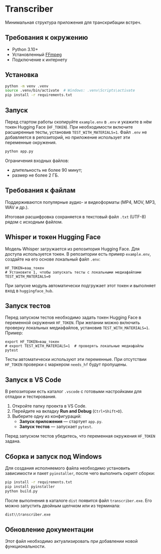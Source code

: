 # Transcriber

Минимальная структура приложения для транскрибации встреч.

## Требования к окружению

- Python 3.10+
- Установленный [FFmpeg](https://ffmpeg.org/)
- Подключение к интернету

## Установка

```bash
python -m venv .venv
source .venv/bin/activate  # Windows: .venv\Scripts\activate
pip install -r requirements.txt
```

## Запуск

Перед стартом работы скопируйте `example.env` в `.env` и укажите в нём токен
Hugging Face (`HF_TOKEN`). При необходимости включите расширенные тесты,
установив `TEST_WITH_MATERIALS=1`. Файл `.env` не добавляется в репозиторий,
но приложение использует эти переменные окружения.

```bash
python app.py
```

Ограничения входных файлов:

- длительность не более 90 минут;
- размер не более 2 ГБ.

## Требования к файлам

Поддерживаются популярные аудио- и видеоформаты (MP4, MOV, MP3, WAV и др.).

Итоговая расшифровка сохраняется в текстовый файл `.txt` (UTF-8) рядом с исходным файлом.

## Whisper и токен Hugging Face

Модель Whisper загружается из репозитория Hugging Face. Для доступа
используется токен. В репозитории есть пример `example.env`, создайте на его
основе локальный файл `.env`:

```
HF_TOKEN=ваш_токен
# Установите 1, чтобы запускать тесты с локальными медиафайлами
TEST_WITH_MATERIALS=0
```

При запуске модуль автоматически подгружает этот токен и выполняет вход в
`huggingface_hub`.

## Запуск тестов
Перед запуском тестов необходимо задать токен Hugging Face в переменной
окружения `HF_TOKEN`. При желании можно включить проверку локальных
медиафайлов, установив `TEST_WITH_MATERIALS=1`. Пример:

```
export HF_TOKEN=ваш_токен
# export TEST_WITH_MATERIALS=1  # проверять локальные медиафайлы
pytest
```

Тесты автоматически используют эти переменные. При отсутствии `HF_TOKEN`
проверки с маркером `needs_hf` будут пропущены.

## Запуск в VS Code

В репозитории есть каталог `.vscode` с готовыми настройками для отладки и тестирования.

1. Откройте папку проекта в VS Code.
2. Перейдите на вкладку **Run and Debug** (`Ctrl+Shift+D`).
3. Выберите одну из конфигураций:
   - **Запуск приложения** — стартует `app.py`.
   - **Запуск тестов** — запускает `pytest`.

Перед запуском тестов убедитесь, что переменная окружения `HF_TOKEN` задана.


## Сборка и запуск под Windows

Для создания исполняемого файла необходимо установить зависимости и пакет
`pyinstaller`, после чего выполнить скрипт сборки:

```bash
pip install -r requirements.txt
pip install pyinstaller
python build.py
```

После выполнения в каталоге `dist` появится файл `transcriber.exe`. Его
можно запустить двойным щелчком или из терминала:

```bash
dist\\transcriber.exe
```

## Обновление документации

Этот файл необходимо актуализировать при добавлении новой функциональности.

